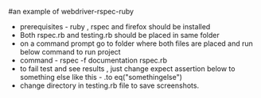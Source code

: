 
#an example of webdriver-rspec-ruby

- prerequisites - ruby , rspec and firefox should be installed
- Both rspec.rb and testing.rb should be placed in same folder 
- on a command prompt go to folder where both files are placed and run below command to run project
- command -    rspec -f documentation rspec.rb
- to fail  test and see results , just change expect assertion below to something else like this -     .to eq("somethingelse")
- change  directory  in testing.rb file to save screenshots.

